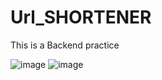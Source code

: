 # Url_SHORTENER
This is a Backend practice

![image](https://user-images.githubusercontent.com/113387032/205722331-52857081-0363-4de9-97dc-830dd1ce0230.png)
![image](https://user-images.githubusercontent.com/113387032/205722417-e7c80af1-df5c-4bb1-8d55-31413f1f9df3.png)

